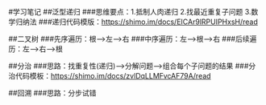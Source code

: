 #学习笔记
##泛型递归
###思维要点：1.抵制人肉递归 2.找最近重复子问题 3.数学归纳法
###递归代码模版：https://shimo.im/docs/EICAr9lRPUIPHxsH/read

##二叉树
###先序遍历：根-->左-->右
###中序遍历：左-->根-->右
###后续遍历：左-->右-->根

##分治
###思路：找重复性(递归)-->分解问题-->组合每个子问题的结果
###分治代码模板：https://shimo.im/docs/zvlDqLLMFvcAF79A/read

##回溯
###思路：分步试错

